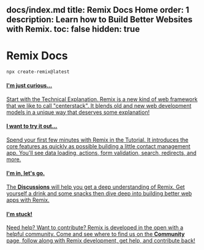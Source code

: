 docs/index.md
title: Remix Docs Home
order: 1
description: Learn how to Build Better Websites with Remix.
toc: false
hidden: true
---

# Remix Docs

```shellscript nonumber
npx create-remix@latest
```

<docs-cards>
  <a href="/discussion/introduction" aria-label="Technical Explanation">
    <docs-card>
      <h4 class="text-blue-brand">I'm just curious...</h4>
      <p>Start with the <span style="text-decoration:underline">Technical Explanation</span>. Remix is a new kind of web framework that we like to call "centerstack". It blends old and new web development models in a unique way that deserves some explanation!</p>
    </docs-card>
  </a>
  <a href="/start/tutorial" aria-label="Developer Blog Tutorial">
    <docs-card>
      <h4 class="text-green-brand">I want to try it out...</h4>
      <p>Spend your first few minutes with Remix in the <span style="text-decoration:underline">Tutorial</span>. It introduces the core features as quickly as possible building a little contact management app. You'll see data loading, actions, form validation, search, redirects, and more.</p>
    </docs-card>
  </a>
  <a href="/discussion/runtimes" aria-label="Runtimes, Adapters, Stacks, and Deployment">
    <docs-card>
      <h4 class="text-pink-brand">I'm in, let's go.</h4>
      <p>The <b>Discussions</b> will help you get a deep understanding of Remix. Get yourself a drink and some snacks then dive deep into building better web apps with Remix.</p>
    </docs-card>
  </a>
  <a href="/start/community" aria-label="Remix API">
    <docs-card>
      <h4 class="text-red-brand">I'm stuck!</h4>
      <p>Need help? Want to contribute? Remix is developed in the open with a helpful community. Come and see where to find us on the <b>Community</b> page, follow along with Remix development, get help, and contribute back!</p>
    </docs-card>
  </a>
</docs-cards>

<!--

{Add this when I'm done moving things around}

## How to Use These Docs

- **Tutorials**: These are step-by-step guides that walk you through building a specific app. They're great for getting started with Remix and learning the basics.
- **Discussions**: These help you understand Remix by diving into a topic and how various APIs work together to meet use cases or explain some behavior that might not be obvious just from the API.
- **Reference**: These are the docs for the APIs and conventions that Remix provides. They're great for looking up how to use a specific API or feature but don't contain a lot of conversation about how to use them together.
- **Guides**: They're great for learning how to use Remix in a specific way or for a specific use case.

-->

